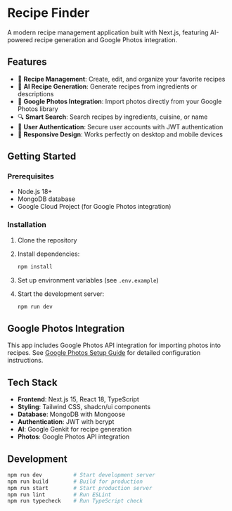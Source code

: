 
# Recipe Finder

A modern recipe management application built with Next.js, featuring AI-powered recipe generation and Google Photos integration.

## Features

- 🍳 **Recipe Management**: Create, edit, and organize your favorite recipes
- 🤖 **AI Recipe Generation**: Generate recipes from ingredients or descriptions
- 📸 **Google Photos Integration**: Import photos directly from your Google Photos library
- 🔍 **Smart Search**: Search recipes by ingredients, cuisine, or name
- 👤 **User Authentication**: Secure user accounts with JWT authentication
- 📱 **Responsive Design**: Works perfectly on desktop and mobile devices

## Getting Started

### Prerequisites

- Node.js 18+ 
- MongoDB database
- Google Cloud Project (for Google Photos integration)

### Installation

1. Clone the repository
2. Install dependencies:
   ```bash
   npm install
   ```

3. Set up environment variables (see `.env.example`)
4. Start the development server:
   ```bash
   npm run dev
   ```

## Google Photos Integration

This app includes Google Photos API integration for importing photos into recipes. See [Google Photos Setup Guide](docs/google-photos-setup.md) for detailed configuration instructions.

## Tech Stack

- **Frontend**: Next.js 15, React 18, TypeScript
- **Styling**: Tailwind CSS, shadcn/ui components
- **Database**: MongoDB with Mongoose
- **Authentication**: JWT with bcrypt
- **AI**: Google Genkit for recipe generation
- **Photos**: Google Photos API integration

## Development

```bash
npm run dev          # Start development server
npm run build        # Build for production
npm run start        # Start production server
npm run lint         # Run ESLint
npm run typecheck    # Run TypeScript check



